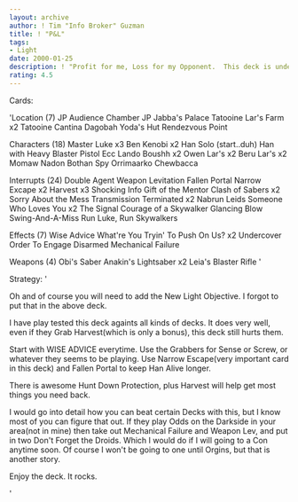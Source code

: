 ```yaml
---
layout: archive
author: ! Tim "Info Broker" Guzman
title: ! "P&L"
tags:
- Light
date: 2000-01-25
description: ! "Profit for me, Loss for my Opponent.  This deck is undefeated so far.  It uses the new Objective to the best advantage."
rating: 4.5
---
```

Cards: 

'Location (7)
JP Audience Chamber
JP Jabba's Palace
Tatooine Lar's Farm x2
Tatooine Cantina
Dagobah Yoda's Hut
Rendezvous Point

Characters (18)
Master Luke x3
Ben Kenobi x2
Han Solo (start..duh)
Han with Heavy Blaster Pistol
Ecc Lando
Boushh x2
Owen Lar's x2
Beru Lar's x2
Momaw Nadon
Bothan Spy
Orrimaarko
Chewbacca

Interrupts (24)
Double Agent
Weapon Levitation
Fallen Portal
Narrow Excape x2
Harvest x3
Shocking Info
Gift of the Mentor
Clash of Sabers x2
Sorry About the Mess
Transmission Terminated x2
Nabrun Leids
Someone Who Loves You x2
The Signal
Courage of a Skywalker
Glancing Blow
Swing-And-A-Miss
Run Luke, Run
Skywalkers

Effects (7)
Wise Advice
What're You Tryin' To Push On Us? x2
Undercover
Order To Engage
Disarmed
Mechanical Failure

Weapons (4)
Obi's Saber
Anakin's Lightsaber x2
Leia's Blaster Rifle
'

Strategy: '

Oh and of course you will need to add the New Light Objective.  I forgot to put that in the above deck.

I have play tested this deck againts all kinds of decks.  It does very well, even if they Grab Harvest(which is only a bonus), this deck still hurts them.

Start with WISE ADVICE everytime.  Use the Grabbers for Sense or Screw, or whatever they seems to be playing.  Use Narrow Escape(very important card in this deck) and Fallen Portal to keep Han Alive longer.

There is awesome Hunt Down Protection, plus Harvest will help get most things you need back.

I would go into detail how you can beat certain Decks with this, but I know most of you can figure that out.  If they play Odds on the Darkside in your area(not in mine) then take out Mechanical Failure and Weapon Lev, and put in two Don't Forget the Droids.  Which I would do if I will going to a Con anytime soon.  Of course I won't be going to one until Orgins, but that is another story.

Enjoy the deck.  It rocks.

'